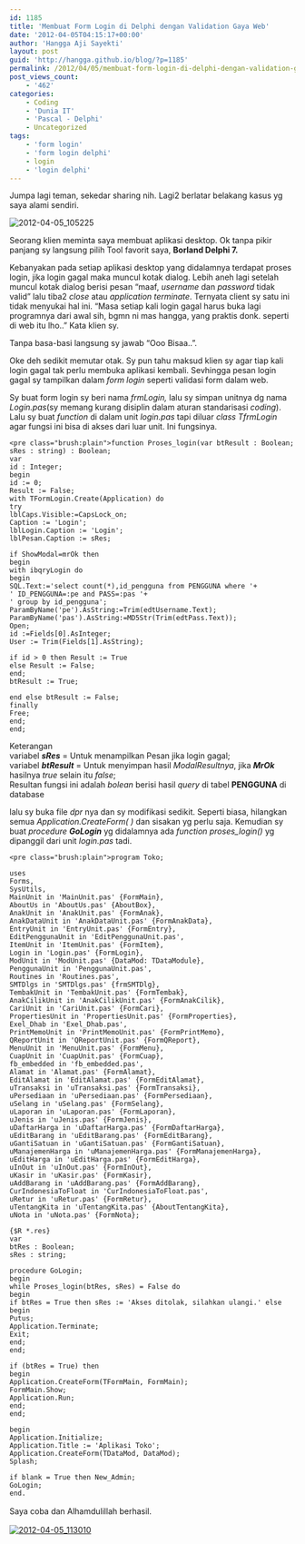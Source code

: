 ```yaml
---
id: 1185
title: 'Membuat Form Login di Delphi dengan Validation Gaya Web'
date: '2012-04-05T04:15:17+00:00'
author: 'Hangga Aji Sayekti'
layout: post
guid: 'http://hangga.github.io/blog/?p=1185'
permalink: /2012/04/05/membuat-form-login-di-delphi-dengan-validation-gaya-web/
post_views_count:
    - '462'
categories:
    - Coding
    - 'Dunia IT'
    - 'Pascal - Delphi'
    - Uncategorized
tags:
    - 'form login'
    - 'form login delphi'
    - login
    - 'login delphi'
---
```


[  ](http://hangga.github.io/blog1/wp-content/uploads/2012/04/2012-04-05_105225.png)Jumpa lagi teman, sekedar sharing nih. Lagi2 berlatar belakang kasus yg saya alami sendiri.

![](http://hangga.github.io/blog1/wp-content/uploads/2012/04/2012-04-05_105225.png "2012-04-05_105225")

Seorang klien meminta saya membuat aplikasi desktop. Ok tanpa pikir panjang sy langsung pilih Tool favorit saya, **Borland Delphi 7.**

Kebanyakan pada setiap aplikasi desktop yang didalamnya terdapat proses login, jika login gagal maka muncul kotak dialog. Lebih aneh lagi setelah muncul kotak dialog berisi pesan “maaf, *username* dan *password* tidak valid” lalu tiba2 *close* atau *application terminate*. Ternyata client sy satu ini tidak menyukai hal ini. “Masa setiap kali login gagal harus buka lagi programnya dari awal sih, bgmn ni mas hangga, yang praktis donk. seperti di web itu lho..” Kata klien sy.

Tanpa basa-basi langsung sy jawab “Ooo Bisaa..”.

Oke deh sedikit memutar otak. Sy pun tahu maksud klien sy agar tiap kali login gagal tak perlu membuka aplikasi kembali. Sevhingga pesan login gagal sy tampilkan dalam *form login* seperti validasi form dalam web.

Sy buat form login sy beri nama *frmLogin,* lalu sy simpan unitnya dg nama *Login.pas*(sy memang kurang disiplin dalam aturan standarisasi *coding*). Lalu sy buat *function* di dalam unit *login.pas* tapi diluar *class TfrmLogin* agar fungsi ini bisa di akses dari luar unit. Ini fungsinya.

```
<pre class="brush:plain">function Proses_login(var btResult : Boolean; sRes : string) : Boolean;
var
id : Integer;
begin
id := 0;
Result := False;
with TFormLogin.Create(Application) do
try
lblCaps.Visible:=CapsLock_on;
Caption := 'Login';
lblLogin.Caption := 'Login';
lblPesan.Caption := sRes;

if ShowModal=mrOk then
begin
with ibqryLogin do
begin
SQL.Text:='select count(*),id_pengguna from PENGGUNA where '+
' ID_PENGGUNA=:pe and PASS=:pas '+
' group by id_pengguna';
ParamByName('pe').AsString:=Trim(edtUsername.Text);
ParamByName('pas').AsString:=MD5Str(Trim(edtPass.Text));
Open;
id :=Fields[0].AsInteger;
User := Trim(Fields[1].AsString);

if id > 0 then Result := True
else Result := False;
end;
btResult := True;

end else btResult := False;
finally
Free;
end;
end;
```

Keterangan  
variabel ***sRes*** = Untuk menampilkan Pesan jika login gagal;  
variabel ***btResult*** = Untuk menyimpan hasil *ModalResultnya*, jika ***MrOk*** hasilnya *true* selain itu *false*;  
Resultan fungsi ini adalah *bolean* berisi hasil *query* di tabel **PENGGUNA** di database

lalu sy buka file *dpr* nya dan sy modifikasi sedikit. Seperti biasa, hilangkan semua *Application.CreateForm( )* dan sisakan yg perlu saja. Kemudian sy buat *procedure **GoLogin*** yg didalamnya ada *function proses\_login()* yg dipanggil dari unit *login.pas* tadi.

```
<pre class="brush:plain">program Toko;

uses
Forms,
SysUtils,
MainUnit in 'MainUnit.pas' {FormMain},
AboutUs in 'AboutUs.pas' {AboutBox},
AnakUnit in 'AnakUnit.pas' {FormAnak},
AnakDataUnit in 'AnakDataUnit.pas' {FormAnakData},
EntryUnit in 'EntryUnit.pas' {FormEntry},
EditPenggunaUnit in 'EditPenggunaUnit.pas',
ItemUnit in 'ItemUnit.pas' {FormItem},
Login in 'Login.pas' {FormLogin},
ModUnit in 'ModUnit.pas' {DataMod: TDataModule},
PenggunaUnit in 'PenggunaUnit.pas',
Routines in 'Routines.pas',
SMTDlgs in 'SMTDlgs.pas' {frmSMTDlg},
TembakUnit in 'TembakUnit.pas' {FormTembak},
AnakCilikUnit in 'AnakCilikUnit.pas' {FormAnakCilik},
CariUnit in 'CariUnit.pas' {FormCari},
PropertiesUnit in 'PropertiesUnit.pas' {FormProperties},
Exel_Dhab in 'Exel_Dhab.pas',
PrintMemoUnit in 'PrintMemoUnit.pas' {FormPrintMemo},
QReportUnit in 'QReportUnit.pas' {FormQReport},
MenuUnit in 'MenuUnit.pas' {FormMenu},
CuapUnit in 'CuapUnit.pas' {FormCuap},
fb_embedded in 'fb_embedded.pas',
Alamat in 'Alamat.pas' {FormAlamat},
EditAlamat in 'EditAlamat.pas' {FormEditAlamat},
uTransaksi in 'uTransaksi.pas' {FormTransaksi},
uPersediaan in 'uPersediaan.pas' {FormPersediaan},
uSelang in 'uSelang.pas' {FormSelang},
uLaporan in 'uLaporan.pas' {FormLaporan},
uJenis in 'uJenis.pas' {FormJenis},
uDaftarHarga in 'uDaftarHarga.pas' {FormDaftarHarga},
uEditBarang in 'uEditBarang.pas' {FormEditBarang},
uGantiSatuan in 'uGantiSatuan.pas' {FormGantiSatuan},
uManajemenHarga in 'uManajemenHarga.pas' {FormManajemenHarga},
uEditHarga in 'uEditHarga.pas' {FormEditHarga},
uInOut in 'uInOut.pas' {FormInOut},
uKasir in 'uKasir.pas' {FormKasir},
uAddBarang in 'uAddBarang.pas' {FormAddBarang},
CurIndonesiaToFloat in 'CurIndonesiaToFloat.pas',
uRetur in 'uRetur.pas' {FormRetur},
uTentangKita in 'uTentangKita.pas' {AboutTentangKita},
uNota in 'uNota.pas' {FormNota};

{$R *.res}
var
btRes : Boolean;
sRes : string;

procedure GoLogin;
begin
while Proses_login(btRes, sRes) = False do
begin
if btRes = True then sRes := 'Akses ditolak, silahkan ulangi.' else
begin
Putus;
Application.Terminate;
Exit;
end;
end;

if (btRes = True) then
begin
Application.CreateForm(TFormMain, FormMain);
FormMain.Show;
Application.Run;
end;
end;

begin
Application.Initialize;
Application.Title := 'Aplikasi Toko';
Application.CreateForm(TDataMod, DataMod);
Splash;

if blank = True then New_Admin;
GoLogin;
end.
```

<span style="line-height: 1.5;">Saya coba dan Alhamdulillah berhasil.</span>

[![](http://hangga.github.io/blog1/wp-content/uploads/2012/04/2012-04-05_113010-1024x545.png "2012-04-05_113010")](http://hangga.github.io/blog1/wp-content/uploads/2012/04/2012-04-05_113010.png)